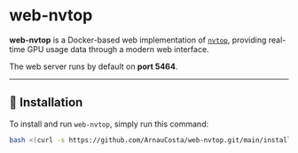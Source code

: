 # web-nvtop

**web-nvtop** is a Docker-based web implementation of [`nvtop`](https://github.com/Syllo/nvtop), providing real-time GPU usage data through a modern web interface.

The web server runs by default on **port 5464**.

---

## 🔧 Installation

To install and run `web-nvtop`, simply run this command:

```bash
bash <(curl -s https://github.com/ArnauCosta/web-nvtop.git/main/install.sh)
